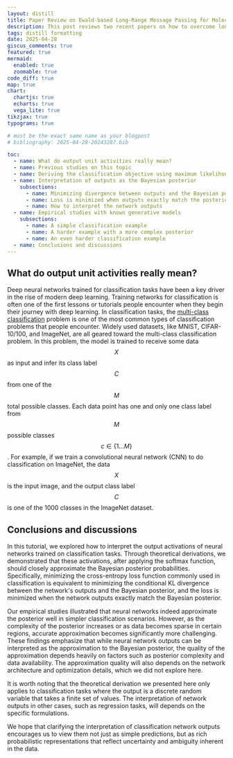 ```yaml
---
layout: distill
title: Paper Review on Ewald-based Long-Range Message Passing for Molecular Graphs and Protein Language Model Fitness is a Matter of Preference
description: This post reviews two recent papers on how to overcome long ranged interaction in message passing for large molecular graphs using a well-known concept from molecular dynamics and how training data distribution affect overall model performance in the realm of protein language models.
tags: distill formatting
date: 2025-04-28
giscus_comments: true
featured: true
mermaid:
  enabled: true
  zoomable: true
code_diff: true
map: true
chart:
  chartjs: true
  echarts: true
  vega_lite: true
tikzjax: true
typograms: true

# must be the exact same name as your blogpost
# bibliography: 2025-04-28-20243287.bib

toc:
  - name: What do output unit activities really mean?
  - name: Previous studies on this topic
  - name: Deriving the classification objective using maximum likelihood
  - name: Interpretation of outputs as the Bayesian posterior
    subsections:
      - name: Minimizing divergence between outputs and the Bayesian posterior
      - name: Loss is minimized when outputs exactly match the posterior
      - name: How to interpret the network outputs
  - name: Empirical studies with known generative models
    subsections:
      - name: A simple classification example
      - name: A harder example with a more complex posterior
      - name: An even harder classification example
  - name: Conclusions and discussions
---
```


## What do output unit activities really mean?

Deep neural networks trained for classification tasks have been a key driver in the rise of modern deep learning. Training networks for classification is often one of the first lessons or tutorials people encounter when they begin their journey with deep learning. In classification tasks, the [multi-class classification](https://en.wikipedia.org/wiki/Multiclass_classification) problem is one of the most common types of classification problems that people encounter. Widely used datasets, like MNIST, CIFAR-10/100, and ImageNet, are all geared toward the multi-class classification problem. In this problem, the model is trained to receive some data $$X$$ as input and infer its class label $$C$$ from one of the $$M$$ total possible classes. Each data point has one and only one class label from $$M$$ possible classes $$c \in \{1 ... M\}$$. For example, if we train a convolutional neural network (CNN) to do classification on ImageNet, the data $$X$$ is the input image, and the output class label $$C$$ is one of the 1000 classes in the ImageNet dataset.

## Conclusions and discussions

In this tutorial, we explored how to interpret the output activations of neural networks trained on classification tasks. Through theoretical derivations, we demonstrated that these activations, after applying the softmax function, should closely approximate the Bayesian posterior probabilities. Specifically, minimizing the cross-entropy loss function commonly used in classification is equivalent to minimizing the conditional KL divergence between the network's outputs and the Bayesian posterior, and the loss is minimized when the network outputs exactly match the Bayesian posterior.

Our empirical studies illustrated that neural networks indeed approximate the posterior well in simpler classification scenarios. However, as the complexity of the posterior increases or as data becomes sparse in certain regions, accurate approximation becomes significantly more challenging. These findings emphasize that while neural network outputs can be interpreted as the approximation to the Bayesian posterior, the quality of the approximation depends heavily on factors such as posterior complexity and data availability. The approximation quality will also depends on the network architecture and optimization details, which we did not explore here. 

It is worth noting that the theoretical derivation we presented here only applies to classification tasks where the output is a discrete random variable that takes a finite set of values. The interpretation of network outputs in other cases, such as regression tasks, will depends on the specific formulations.

We hope that clarifying the interpretation of classification network outputs encourages us to view them not just as simple predictions, but as rich probabilistic representations that reflect uncertainty and ambiguity inherent in the data.
